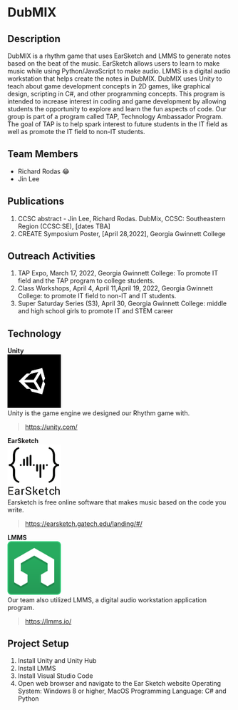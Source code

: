 # DubMIX

## Description
DubMIX is a rhythm game that uses EarSketch and LMMS to generate notes based on the beat of the music. EarSketch allows users to learn to make music while using Python/JavaScript to make audio. LMMS is a digital audio workstation that helps create the notes in DubMIX. DubMIX uses Unity to teach about game development concepts in 2D games, like graphical design, scripting in C#, and other programming concepts. This program is intended to increase interest in coding and game development by allowing students the opportunity to explore and learn the fun aspects of code. Our group is part of a program called TAP, Technology Ambassador Program. The goal of TAP is to help spark interest to future students in the IT field as well as promote the IT field to non-IT students.

##  Team Members
* Richard Rodas 😂
* Jin Lee

## Publications
  1. CCSC abstract - Jin Lee, Richard Rodas. DubMix, CCSC: Southeastern Region (CCSC:SE), [dates TBA]
  2. CREATE Symposium Poster, [April 28,2022], Georgia Gwinnett College

## Outreach Activities
  1. TAP Expo, March 17, 2022, Georgia Gwinnett College: To promote IT field and the TAP program to college students.
  2. Class Workshops, April 4, April 11,April 19, 2022, Georgia Gwinnett College: to promote IT field to non-IT and IT students.
  3. Super Saturday Series (S3), April 30, Georgia Gwinnett College: middle and high school girls to promote IT and
STEM career

## Technology

**Unity** <br />
<img src="media/unity.png" width="120"> <br />
Unity is the game engine we designed our Rhythm game with.
>https://unity.com/

**EarSketch** <br />
<img src="media/earsketch.png" width="120"> <br />
Earsketch is free online software that makes music based on the code you write.
>https://earsketch.gatech.edu/landing/#/

**LMMS** <br />
<img src="media/LMMS_logo.png" width="120"> <br />
Our team also utilized LMMS, a digital audio workstation application program.
>https://lmms.io/

## Project Setup
 1. Install Unity and Unity Hub
 2. Install LMMS
 3. Install Visual Studio Code
 4. Open web browser and navigate to the Ear Sketch website
 Operating System: Windows 8 or higher, MacOS
 Programming Language: C# and Python
  
